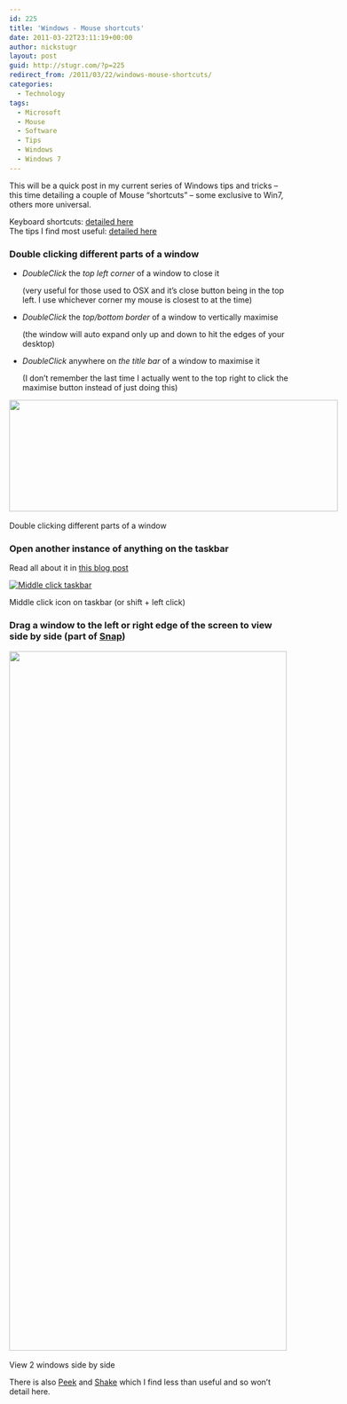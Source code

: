 ```yaml
---
id: 225
title: 'Windows - Mouse shortcuts'
date: 2011-03-22T23:11:19+00:00
author: nickstugr
layout: post
guid: http://stugr.com/?p=225
redirect_from: /2011/03/22/windows-mouse-shortcuts/
categories:
  - Technology
tags:
  - Microsoft
  - Mouse
  - Software
  - Tips
  - Windows
  - Windows 7
---
```

This will be a quick post in my current series of Windows tips and tricks &#8211; this time detailing a couple of Mouse &#8220;shortcuts&#8221; &#8211; some exclusive to Win7, others more universal.

Keyboard shortcuts: [detailed here](/2011/03/windows-keyboard-shortcuts/ "Windows – Keyboard shortcuts")  
The tips I find most useful: [detailed here](/2011/03/windows-7-the-most-useful-tips/ "Windows 7 – the most useful tips")

### Double clicking different parts of a window

  * _DoubleClick_ the _top left corner_ of a window to close it
      <div class="aside">
      (very useful for those used to OSX and it&#8217;s close button being in the top left. I use whichever corner my mouse is closest to at the time)
    </div>

  * _DoubleClick_ the _top/bottom border_ of a window to vertically maximise
      <div class="aside">
      (the window will auto expand only up and down to hit the edges of your desktop)
    </div>

  * _DoubleClick_ anywhere on _the title bar_ of a window to maximise it
      <div class="aside">
      (I don&#8217;t remember the last time I actually went to the top right to click the maximise button instead of just doing this)
    </div>

<div id="attachment_226" style="width: 602px" class="wp-caption aligncenter">
  <a href="/wp-content/uploads/2011/03/explorer-mouse-1.jpg"><img class="size-full wp-image-226 " title="Explorer mouse" src="/wp-content/uploads/2011/03/explorer-mouse-1.jpg" alt="" width="592" height="201" srcset="/wp-content/uploads/2011/03/explorer-mouse-1.jpg 592w, /wp-content/uploads/2011/03/explorer-mouse-1-300x102.jpg 300w" sizes="(max-width: 592px) 100vw, 592px" /></a>
  
  <p class="wp-caption-text">
    Double clicking different parts of a window
  </p>
</div>

### Open another instance of anything on the taskbar

Read all about it in [this blog post](/2011/03/20/windows-7-the-most-useful-tips/#middleclick "Windows 7 – the most useful tips")

<div id="attachment_154" style="width: 379px" class="wp-caption aligncenter">
  <a href="/wp-content/uploads/2011/03/middle-mouse-button-click-1.jpg"><img class="size-full wp-image-154" title="Middle click taskbar" src="/wp-content/uploads/2011/03/middle-mouse-button-click-1.jpg" alt="Middle click taskbar" width="369" height="40" srcset="/wp-content/uploads/2011/03/middle-mouse-button-click-1.jpg 369w, /wp-content/uploads/2011/03/middle-mouse-button-click-1-300x33.jpg 300w" sizes="(max-width: 369px) 100vw, 369px" /></a>
  
  <p class="wp-caption-text">
    Middle click icon on taskbar (or shift + left click)
  </p>
</div>
<!--more-->

### Drag a window to the left or right edge of the screen to view side by side (part of [Snap](http://www.microsoft.com/windows/windows-7/features/snap.aspx))

<div id="attachment_241" style="width: 510px" class="wp-caption aligncenter">
  <a href="/wp-content/uploads/2011/03/sidebyside-1.jpg"><img class="size-full wp-image-241" title="sidebyside" src="/wp-content/uploads/2011/03/sidebyside-1.jpg" alt="" width="500" height="1261" srcset="/wp-content/uploads/2011/03/sidebyside-1.jpg 500w, /wp-content/uploads/2011/03/sidebyside-1-119x300.jpg 119w, /wp-content/uploads/2011/03/sidebyside-1-406x1024.jpg 406w" sizes="(max-width: 500px) 100vw, 500px" /></a>
  
  <p class="wp-caption-text">
    View 2 windows side by side
  </p>
</div>

There is also [Peek](http://www.microsoft.com/windows/windows-7/features/peek.aspx) and [Shake](http://www.microsoft.com/windows/windows-7/features/shake.aspx) which I find less than useful and so won&#8217;t detail here.